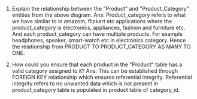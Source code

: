 1. Explain the relationship between the "Product" and "Product_Category" entities from the above diagram.
   Ans: Product_category refers to what we have similar to in amazom, flipkart etc applications where the product_category is electronics, appliances, fashion and furniture etc. And each product_category can have multiple products. For example headphones, speaker, smart-watch etc in electronics category. Hence the relationship from PRODUCT TO PRODUCT_CATEGORY AS MANY TO ONE.

2. How could you ensure that each product in the "Product" table has a valid category assigned to it?
   Ans: This can be established through FOREIGN KEY relationship which ensures referential integrity. Referential integrity refers to no unwanted data which is not present in product_category table is populated in product table of category_id.

